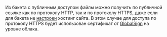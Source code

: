 Из бакета с публичным доступом файлы можно получить по публичной ссылке как по протоколу HTTP, так и по протоколу HTTPS, даже если для бакета не [настроен](../../storage/operations/hosting/setup.md) хостинг сайта. В этом случае для доступа по протоколу HTTPS будет использован сертификат от [GlobalSign](https://www.globalsign.com/ru-ru) на уровне облака.
